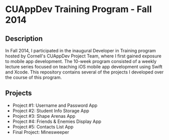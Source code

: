 # CUAppDev Training Program - Fall 2014

## Description

In Fall 2014, I participated in the inaugural Developer in Training program hosted by Cornell's CUAppDev Project Team, where I first gained exposure to mobile app development. The 10-week program consisted of a weekly lecture series focused on teaching iOS mobile app development using Swift and Xcode. This repository contains several of the projects I developed over the course of this program.

## Projects

- Project #1: Username and Password App  
- Project #2: Student Info Storage App  
- Project #3: Shape Arenas App  
- Project #4: Friends & Enemies Display App  
- Project #5: Contacts List App  
- Final Project: Minesweeper  
